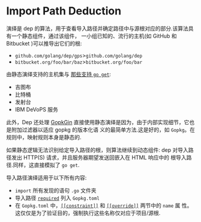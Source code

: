 # Import Path Deduction

演绎是 dep 的算法，用于查看导入路径并确定路径中与源根对应的部分.该算法具有一个静态组件，通过该组件，
一小组已知的、流行的主机(如 GitHub 和 Bitbucket )可以推导出它们的根:

- `github.com/golang/dep/gps`>`github.com/golang/dep`
- `bitbucket.org/foo/bar/baz`>`bitbucket.org/foo/bar`

由静态演绎支持的主机集与 [那些支持 `go get`](https://golang.org/cmd/go/#hdr-Remote_import_paths):

- 吉图布
- 比特桶
- 发射台
- IBM DeVoPS 服务

此外，Dep 还处理 [GopkGin](http://gopkg.in) 直接使用静态演绎是因为，由于内部实现细节，它也是附加过滤器以适应 gopkg 的版本化语
义的最简单方法.这是好的，如 `Gopkg`。在规则中，映射规则本身是静态的.

如果静态逻辑无法识别给定导入路径的根，则算法继续到动态组件: dep 对导入路径发出 HTTP(S) 请求，并且服务器期望发送回嵌入在 HTML 响应中的
根导入路径.同样，这直接模拟了 `go get`.

导入路径演绎适用于以下所有内容:

- `import` 所有发现的语句 `.go` 文件夹
- 导入路径 [`required`](Gopkg.toml.md#required) 列入 `Gopkg.toml`
- 在 `Gopkg.toml` 中，[`[[constraint]]`](Gopkg.toml.md#constraint) 和 [`[[override]]`](Gopkg.toml.md#override) 两节中的 `name` 属
性。这仅仅是为了验证目的，强制执行这些名称仅对应于项目/源根.
